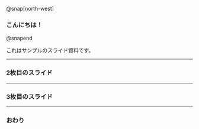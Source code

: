 @snap[north-west]
### こんにちは！
@snapend


これはサンプルのスライド資料です。


---


### 2枚目のスライド


---


### 3枚目のスライド


---


### おわり
